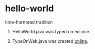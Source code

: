 # hello-world
time-hornored tradition

1. HelloWorld.java was typed on eclipse.

2. TypeOnWeb.java was created [online](https://github.com/Stone-Jay/hello-world).
